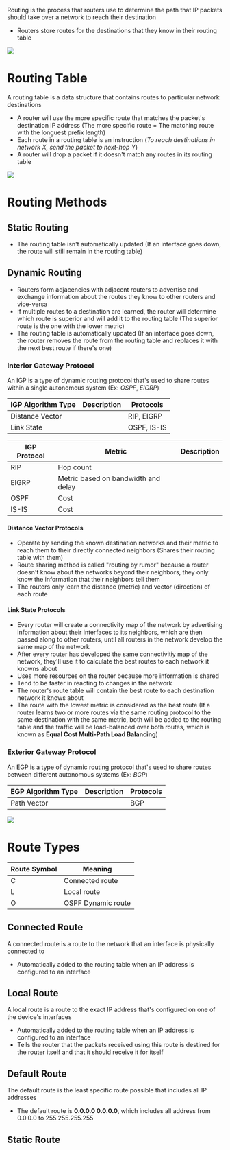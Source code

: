 Routing is the process that routers use to determine the path that IP packets should take over a network to reach their destination

* Routers store routes for the destinations that they know in their routing table

![](https://github.com/JonmarCorpuz/SecondBrain/blob/main/Assets/Whitespace.png)

# Routing Table

A routing table is a data structure that contains routes to particular network destinations

* A router will use the more specific route that matches the packet's destination IP address (The more specific route = The matching route with the longuest prefix length)
* Each route in a routing table is an instruction (*To reach destinations in network X, send the packet to next-hop Y*)
* A router will drop a packet if it doesn't match any routes in its routing table

![](https://github.com/JonmarCorpuz/SecondBrain/blob/main/Assets/Whitespace.png)

# Routing Methods

## Static Routing

* The routing table isn't automatically updated (If an interface goes down, the route will still remain in the routing table)

## Dynamic Routing

* Routers form adjacencies with adjacent routers to advertise and exchange information about the routes they know to other routers and vice-versa
* If multiple routes to a destination are learned, the router will determine which route is superior and will add it to the routing table (The superior route is the one with the lower metric)
* The routing table is automatically updated (If an interface goes down, the router removes the route from the routing table and replaces it with the next best route if there's one)

### Interior Gateway Protocol

An IGP is a type of dynamic routing protocol that's used to share routes within a single autonomous system (Ex: *OSPF*, *EIGRP*)

| IGP Algorithm Type | Description | Protocols |
| --- | --- | --- |
| Distance Vector |   | RIP, EIGRP |
| Link State |   | OSPF, IS-IS |

| IGP Protocol | Metric | Description |
| --- | --- | --- |
| RIP | Hop count |  |
| EIGRP | Metric based on bandwidth and delay |  |
| OSPF | Cost |  |
| IS-IS | Cost |  |

#### Distance Vector Protocols

* Operate by sending the known destination networks and their metric to reach them to their directly connected neighbors (Shares their routing table with them)
* Route sharing method is called "routing by rumor" because a router doesn't know about the networks beyond their neighbors, they only know the information that their neighbors tell them
* The routers only learn the distance (metric) and vector (direction) of each route

#### Link State Protocols

* Every router will create a connectivity map of the network by advertising information about their interfaces to its neighbors, which are then passed along to other routers, until all routers in the network develop the same map of the network
* After every router has developed the same connectivitiy map of the network, they'll use it to calculate the best routes to each network it knowns about
* Uses more resources on the router because more information is shared
* Tend to be faster in reacting to changes in the network
* The router's route table will contain the best route to each destination network it knows about
* The route with the lowest metric is considered as the best route (If a router learns two or more routes via the same routing protocol to the same destination with the same metric, both will be added to the routing table and the traffic will be load-balanced over both routes, which is known as **Equal Cost Multi-Path Load Balancing**)

### Exterior Gateway Protocol

An EGP is a type of dynamic routing protocol that's used to share routes between different autonomous systems (Ex: *BGP*)

| EGP Algorithm Type | Description | Protocols |
| --- | --- | --- |
| Path Vector |   | BGP |

![](https://github.com/JonmarCorpuz/SecondBrain/blob/main/Assets/Whitespace.png)

# Route Types

| Route Symbol | Meaning |
| --- | --- |
| C | Connected route |
| L | Local route |
| O | OSPF Dynamic route |

## Connected Route 

A connected route is a route to the network that an interface is physically connected to

* Automatically added to the routing table when an IP address is configured to an interface

## Local Route 

A local route is a route to the exact IP address that's configured on one of the device's interfaces

* Automatically added to the routing table when an IP address is configured to an interface
* Tells the router that the packets received using this route is destined for the router itself and that it should receive it for itself

## Default Route

The default route is the least specific route possible that includes all IP addresses 

* The default route is **0.0.0.0 0.0.0.0**, which includes all address from 0.0.0.0 to 255.255.255.255

## Static Route
